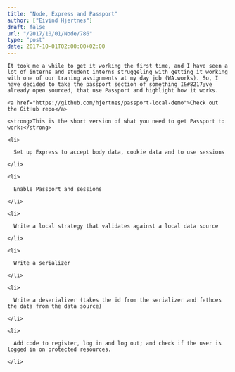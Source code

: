```yaml
---
title: "Node, Express and Passport"
author: ["Eivind Hjertnes"]
draft: false
url: "/2017/10/01/Node/786"
type: "post"
date: 2017-10-01T02:00:00+02:00
---
```


<div class="HTML">
  <div></div>

<p>

</div>

```text
It took me a while to get it working the first time, and I have seen a lot of interns and student interns struggeling with getting it working with one of our traning assignments at my day job (WA.works). So, I have decided to take the passport section of something I&#8217;ve already open sourced, that use Passport and highlight how it works.
```

<div class="HTML">
  <div></div>

</p>

</div>

<div class="HTML">
  <div></div>

<p>

</div>

```text
<a href="https://github.com/hjertnes/passport-local-demo">Check out the GitHub repo</a>
```

<div class="HTML">
  <div></div>

</p>

</div>

<div class="HTML">
  <div></div>

<p>

</div>

```text
<strong>This is the short version of what you need to get Passport to work:</strong>
```

<div class="HTML">
  <div></div>

</p>

</div>

<div class="HTML">
  <div></div>

<ol>

</div>

```text
<li>

  Set up Express to accept body data, cookie data and to use sessions

</li>

<li>

  Enable Passport and sessions

</li>

<li>

  Write a local strategy that validates against a local data source

</li>

<li>

  Write a serializer

</li>

<li>

  Write a deserializer (takes the id from the serializer and fethces the data from the data source)

</li>

<li>

  Add code to register, log in and log out; and check if the user is logged in on protected resources.

</li>
```

<div class="HTML">
  <div></div>

</ol>

</div>

